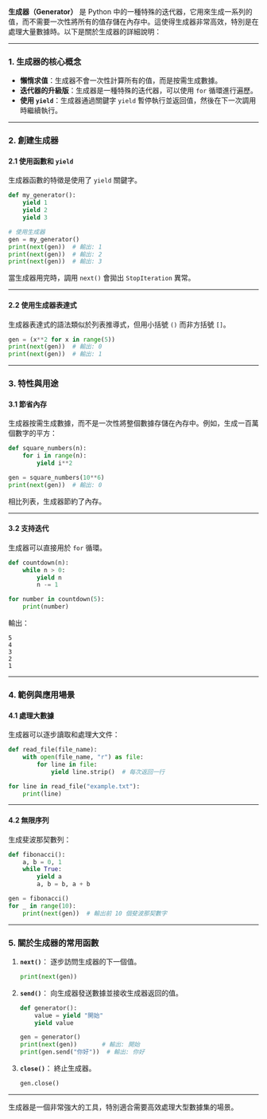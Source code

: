 **生成器（Generator）** 是 Python 中的一種特殊的迭代器，它用來生成一系列的值，而不需要一次性將所有的值存儲在內存中。這使得生成器非常高效，特別是在處理大量數據時。以下是關於生成器的詳細說明：

---

### **1. 生成器的核心概念**
- **懶惰求值**：生成器不會一次性計算所有的值，而是按需生成數據。
- **迭代器的升級版**：生成器是一種特殊的迭代器，可以使用 `for` 循環進行遍歷。
- **使用 `yield`**：生成器通過關鍵字 `yield` 暫停執行並返回值，然後在下一次調用時繼續執行。

---

### **2. 創建生成器**

#### **2.1 使用函數和 `yield`**
生成器函數的特徵是使用了 `yield` 關鍵字。
```python
def my_generator():
    yield 1
    yield 2
    yield 3

# 使用生成器
gen = my_generator()
print(next(gen))  # 輸出: 1
print(next(gen))  # 輸出: 2
print(next(gen))  # 輸出: 3
```

當生成器用完時，調用 `next()` 會拋出 `StopIteration` 異常。

---

#### **2.2 使用生成器表達式**
生成器表達式的語法類似於列表推導式，但用小括號 `()` 而非方括號 `[]`。
```python
gen = (x**2 for x in range(5))
print(next(gen))  # 輸出: 0
print(next(gen))  # 輸出: 1
```

---

### **3. 特性與用途**

#### **3.1 節省內存**
生成器按需生成數據，而不是一次性將整個數據存儲在內存中。例如，生成一百萬個數字的平方：
```python
def square_numbers(n):
    for i in range(n):
        yield i**2

gen = square_numbers(10**6)
print(next(gen))  # 輸出: 0
```
相比列表，生成器節約了內存。

---

#### **3.2 支持迭代**
生成器可以直接用於 `for` 循環。
```python
def countdown(n):
    while n > 0:
        yield n
        n -= 1

for number in countdown(5):
    print(number)
```
輸出：
```
5
4
3
2
1
```

---

### **4. 範例與應用場景**

#### **4.1 處理大數據**
生成器可以逐步讀取和處理大文件：
```python
def read_file(file_name):
    with open(file_name, "r") as file:
        for line in file:
            yield line.strip()  # 每次返回一行

for line in read_file("example.txt"):
    print(line)
```

---

#### **4.2 無限序列**
生成斐波那契數列：
```python
def fibonacci():
    a, b = 0, 1
    while True:
        yield a
        a, b = b, a + b

gen = fibonacci()
for _ in range(10):
    print(next(gen))  # 輸出前 10 個斐波那契數字
```

---

### **5. 關於生成器的常用函數**

1. **`next()`**：
   逐步訪問生成器的下一個值。
   ```python
   print(next(gen))
   ```

2. **`send()`**：
   向生成器發送數據並接收生成器返回的值。
   ```python
   def generator():
       value = yield "開始"
       yield value

   gen = generator()
   print(next(gen))       # 輸出: 開始
   print(gen.send("你好"))  # 輸出: 你好
   ```

3. **`close()`**：
   終止生成器。
   ```python
   gen.close()
   ```

---

生成器是一個非常強大的工具，特別適合需要高效處理大型數據集的場景。
